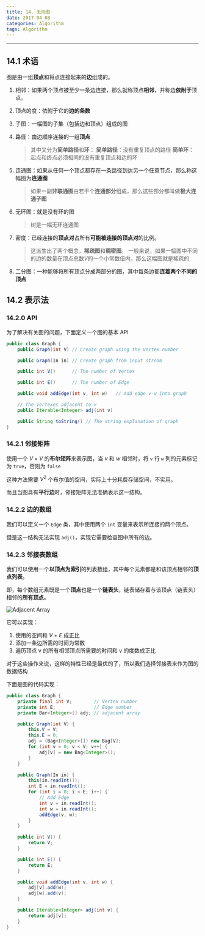 ```yaml
---
title: 14. 无向图
date: 2017-04-08
categories: Algorithm
tags: Algorithm
---
```


---

## 14.1 术语

图是由一组**顶点**和将点连接起来的**边**组成的。

1. 相邻：如果两个顶点被至少一条边连接，那么就称顶点**相邻**，并称边**依附于**顶点。
2. 顶点的度：依附于它的**边的条数**
3. 子图：一幅图的子集（包括边和顶点）组成的图
4. 路径：由边顺序连接的一组**顶点**

    > 其中又分为**简单路径**和**环**：
    **简单路径**：没有重复顶点的路径
    **简单环**：起点和终点必须相同的没有重复顶点和边的环

5. 连通图：如果从任何一个顶点都存在一条路径到达另一个任意节点，那么称这幅图为**连通图**

    > 如果一副**非联通图**由若干个**连通部分**组成，那么这些部分都叫做**极大连通子图**

6. 无环图：就是没有环的图

    > 树是一幅无环连通图

7. 密度：已经连接的**顶点对**占所有**可能被连接的顶点对**的比例。

    > 这派生出了两个概念，**稀疏图**和**稠密图**。
    一般来说，如果一幅图中不同的边的数量在顶点总数$V$的一个小常数倍内，那么这幅图就是稀疏的

8. 二分图：一种能够将所有顶点分成两部分的图，其中每条边都**连着两个不同的顶点**

## 14.2 表示法

### 14.2.0 API

为了解决有关图的问题，下面定义一个图的基本 API

```java
public class Graph {
    public Graph(int V) // Create graph using the Vertex number

    public Graph(In in) // Create graph from input stream

    public int V()      // The number of Vertex

    public int E()      // The number of Edge

    public void addEdge(int v, int w)   // Add edge v-w into graph

    // The vertexes adjacent to v
    public Iterable<Integer> adj(int v)

    public String toString() // The string explanation of graph
}
```

### 14.2.1 邻接矩阵

使用一个 $V \times V$ 的**布尔矩阵**来表示图，当 $v$ 和 $w$ 相邻时，将 `v` 行 `w` 列的元素标记为 `true`，否则为 `false`

这种方法需要 $V^2$ 个布尔值的空间，实际上十分耗费存储空间，不实用。

而且当图具有**平行边**时，邻接矩阵无法准确表示这一结构。

### 14.2.2 边的数组

我们可以定义一个 `Edge` 类，其中使用两个 `int` 变量来表示所连接的两个顶点。

但是这一结构无法实现 `adj()`，实现它需要检查图中所有的边。

### 14.2.3 邻接表数组

我们可以使用一个**以顶点为索引**的列表数组，其中每个元素都是和该顶点相邻的**顶点列表**。

即，每个数组元素既是一个**顶点**也是一个**链表头**，链表储存着与该顶点（链表头）相邻的**所有顶点**。

![Adjacent Array](http://algs4.cs.princeton.edu/41graph/images/adjacency-lists.png)

它可以实现：

1. 使用的空间和 $V + E$ 成正比
2. 添加一条边所需的时间为常数
3. 遍历顶点 v 的所有相邻顶点所需要的时间和 v 的度数成正比

对于这些操作来说，这样的特性已经是最优的了，所以我们选择邻接表来作为图的数据结构

下面是图的代码实现：

```java
public class Graph {
    private final int V;        // Vertex number
    private int E;              // Edge number
    private Bar<Integer>[] adj; // adjacent array

    public Graph(int V) {
        this.V = V;
        this.E = 0;
        adj = (Bag<Integer>[]) new Bag[V];
        for (int v = 0; v < V; v++) {
            adj[v] = new Bag<Integer>();
        }
    }

    public Graph(In in) {
        this(in.readInt());
        int E = in.readInt();
        for (int i = 0; i < E; i++) {
            // Add Edge
            int v = in.readInt();
            int w = in.readInt();
            addEdge(v, w);
        }
    }

    public int V() {
        return V;
    }

    public int E() {
        return E;
    }

    public void addEdge(int v, int w) {
        adj[v].add(w);
        adj[w].add(v);
    }

    public Iterable<Integer> adj(int v) {
        return adj[v];
    }
}
```
